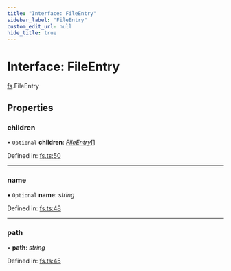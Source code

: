 ```yaml
---
title: "Interface: FileEntry"
sidebar_label: "FileEntry"
custom_edit_url: null
hide_title: true
---
```


# Interface: FileEntry

[fs](../modules/fs.md).FileEntry

## Properties

### children

• `Optional` **children**: [*FileEntry*](fs.fileentry.md)[]

Defined in: [fs.ts:50](https://github.com/tauri-apps/tauri/blob/b9cbaad4/api/src/fs.ts#L50)

___

### name

• `Optional` **name**: *string*

Defined in: [fs.ts:48](https://github.com/tauri-apps/tauri/blob/b9cbaad4/api/src/fs.ts#L48)

___

### path

• **path**: *string*

Defined in: [fs.ts:45](https://github.com/tauri-apps/tauri/blob/b9cbaad4/api/src/fs.ts#L45)
